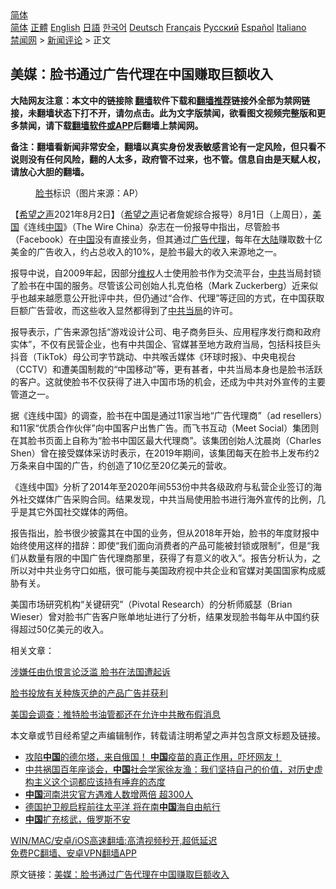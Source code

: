  <!-- 面包屑导航 --> <div class="breadcrumb"><!-- GTranslate: https://gtranslate.io/ -->  <div class="switcher notranslate">  <div class="selected">  <a href="#" onclick="return false;"> 简体</a>  </div>  <div class="option">  <a href="https://www.bannedbook.org" onclick="doGTranslate('zh-CN|zh-CN');jQuery('div.switcher div.selected a').html(jQuery(this).html());return false;" title="简体中文" class="nturl selected"> 简体</a>  <a href="https://www.bannedbook.org/zh-tw/" onclick="doGTranslate('zh-CN|zh-TW');jQuery('div.switcher div.selected a').html(jQuery(this).html());return false;" title="繁體中文" class="nturl"> 正體</a>  <a href="https://www.bannedbook.org/en/" onclick="doGTranslate('zh-CN|en');jQuery('div.switcher div.selected a').html(jQuery(this).html());return false;" title="English" class="nturl"> English</a>  <a href="https://www.bannedbook.org/ja/" onclick="doGTranslate('zh-CN|ja');jQuery('div.switcher div.selected a').html(jQuery(this).html());return false;" title="日本語" class="nturl"> 日語</a>  <a href="https://www.bannedbook.org/ko/" onclick="doGTranslate('zh-CN|ko');jQuery('div.switcher div.selected a').html(jQuery(this).html());return false;" title="한국어" class="nturl"> 한국어</a>  <a href="https://www.bannedbook.org/de/" onclick="doGTranslate('zh-CN|de');jQuery('div.switcher div.selected a').html(jQuery(this).html());return false;" title="Deutsch" class="nturl"> Deutsch</a>  <a href="https://www.bannedbook.org/fr/" onclick="doGTranslate('zh-CN|fr');jQuery('div.switcher div.selected a').html(jQuery(this).html());return false;" title="Français" class="nturl"> Français</a>  <a href="https://www.bannedbook.org/ru/" onclick="doGTranslate('zh-CN|ru');jQuery('div.switcher div.selected a').html(jQuery(this).html());return false;" title="Русский" class="nturl"> Русский</a>  <a href="https://www.bannedbook.org/es/" onclick="doGTranslate('zh-CN|es');jQuery('div.switcher div.selected a').html(jQuery(this).html());return false;" title="Español" class="nturl"> Español</a>  <a href="https://www.bannedbook.org/it/" onclick="doGTranslate('zh-CN|it');jQuery('div.switcher div.selected a').html(jQuery(this).html());return false;" title="Italiano" class="nturl"> Italiano</a>  </div>  </div>      <div class='breadcrumb-sub'><!-- Breadcrumb NavXT 6.3.0 --> <a href="https://www.bannedbook.org/" class="home">禁闻网</a> &gt; <a href="https://www.bannedbook.org/bnews/comments/" class="category">新闻评论</a> &gt; 正文</div></div><h2>美媒：脸书通过广告代理在中国赚取巨额收入</h2> <p class="notice"><b>大陆网友注意：本文中的链接除 <a href="https://github.com/bannedbook/fanqiang" >翻墙</a>软件下载和<a href="https://github.com/killgcd/justmysocks/blob/master/README.md">翻墙推荐</a>链接外全部为禁网链接，未翻墙状态下打不开，请勿点击。此为文字版禁闻，欲看图文视频完整版和更多禁闻，请下载<a href="https://github.com/bannedbook/fanqiang">翻墙软件或APP</a>后翻墙上禁闻网。</p><p>备注：翻墙看新闻非常安全，翻墙以真实身份发表敏感言论有一定风险，但只看不说则没有任何风险，翻的人太多，政府管不过来，也不管。信息自由是天赋人权，请放心大胆的翻墙。</b></p>  <div class="entry"> <figure><figcaption><a href="https://www.bannedbook.org/bnews/tag/%e8%84%b8%e4%b9%a6/" class="st_tag internal_tag" rel="tag" title="标签 脸书 下的日志">脸书</a>标识（图片来源：AP）</figcaption></figure> <p>【<span class='wp_keywordlink_affiliate'><a href="https://www.soundofhope.org" title="希望之声" target="_blank">希望之声</a></span>2021年8月2日】（<a href="https://www.bannedbook.org/bnews/tag/%e5%b8%8c%e6%9c%9b%e4%b9%8b%e5%a3%b0/" class="st_tag internal_tag" rel="tag" title="标签 希望之声 下的日志">希望之声</a>记者詹妮综合报导）8月1日（上周日），<a href="https://www.bannedbook.org/bnews/tag/%e7%be%8e%e5%9b%bd/" class="st_tag internal_tag" rel="tag" title="标签 美国 下的日志">美国</a>《连线<span class='wp_keywordlink_affiliate'><a href="https://www.bannedbook.org/" title="中国" target="_blank">中国</a></span>》（The Wire China）杂志在一份报导中指出，尽管脸书（Facebook）在<a href="https://www.bannedbook.org/bnews/tag/%E4%B8%AD%E5%9B%BD/" class="st_tag internal_tag" rel="tag" title="标签 中国 下的日志">中国</a>没有直接业务，但其通过<a href="https://www.bannedbook.org/bnews/tag/%e5%b9%bf%e5%91%8a/" class="st_tag internal_tag" rel="tag" title="标签 广告 下的日志">广告</a><a href="https://www.bannedbook.org/bnews/tag/%E4%BB%A3%E7%90%86/" class="st_tag internal_tag" rel="tag" title="标签 代理 下的日志">代理</a>，每年在<span class='wp_keywordlink_affiliate'><a href="https://www.bannedbook.org/" title="大陆" target="_blank">大陆</a></span>赚取数十亿美金的广告收入，约占总收入的10%，是脸书最大的收入来源地之一。</p> <p>报导中说，自2009年起，因部分<span class='wp_keywordlink_affiliate'><a href="https://www.bannedbook.org/bnews/weiquan/" title="维权" target="_blank">维权</a></span>人士使用脸书作为交流平台，<a href="https://www.bannedbook.org/bnews/tag/%e4%b8%ad%e5%85%b1/" class="st_tag internal_tag" rel="tag" title="标签 中共 下的日志">中共</a>当局封锁了脸书在中国的服务。尽管该公司创始人扎克伯格（Mark Zuckerberg）近来似乎也越来越愿意公开批评中共，但仍通过“合作、代理”等迂回的方式，在中国获取巨额广告营收，而这些收入显然都得到了<a href="https://www.bannedbook.org/bnews/tag/%E4%B8%AD%E5%85%B1%E5%BD%93%E5%B1%80/" class="st_tag internal_tag" rel="tag" title="标签 中共当局 下的日志">中共当局</a>的许可。</p> <p>报导表示，广告来源包括“游戏设计公司、电子商务巨头、应用程序发行商和政府实体”，不仅有民营企业，也有中共国企、官媒甚至地方政府当局，包括科技巨头抖音（TikTok）母公司字节跳动、中共喉舌媒体《环球时报》、中央电视台（CCTV）和遭美国制裁的“中国移动”等，更有甚者，中共当局本身也是脸书活跃的客户。这就使脸书不仅获得了进入中国市场的机会，还成为中共对外宣传的主要管道之一。</p>  <p>据《连线中国》的调查，脸书在中国是通过11家当地“广告代理商”（ad resellers）和11家“优质合作伙伴”向中国客户出售广告。而飞书互动（Meet Social）集团则在其脸书页面上自称为“脸书中国区最大代理商”。该集团创始人沈晨岗（Charles Shen）曾在接受媒体采访时表示，在2019年期间，该集团每天在脸书上发布约2万条来自中国的广告，约创造了10亿至20亿美元的营收。</p> <p>《连线中国》分析了2014年至2020年间553份中共各级政府与私营企业签订的海外社交媒体广告采购合同。结果发现，中共当局使用脸书进行海外宣传的比例，几乎是其它外国社交媒体的两倍。</p> <p>报告指出，脸书很少披露其在中国的业务，但从2018年开始，脸书的年度财报中始终使用这样的措辞：即使“我们面向消费者的产品可能被封锁或限制”，但是“我们从数量有限的中国广告代理商那里，获得了有意义的收入”。报告分析认为，之所以对中共业务守口如瓶，很可能与美国政府视中共企业和官媒对美国国家构成威胁有关。</p>  <p>美国市场研究机构“关键研究”（Pivotal Research）的分析师威瑟（Brian Wieser）曾对脸书广告客户账单地址进行了分析，结果发现脸书每年从中国约获得超过50亿美元的收入。</p> <p>相关文章：</p> <p><a href="https://www.soundofhope.org/post/487550">涉嫌任由仇恨言论泛滥 脸书在法国遭起诉</a></p>  <p><a href="https://www.soundofhope.org/post/486992">脸书投放有关种族灭绝的产品广告并获利</a></p> <p><a href="https://www.soundofhope.org/post/392245">美国会调查：推特脸书油管都还在允许中共散布假消息</a></p> <p>本文章或节目经希望之声编辑制作，转载请注明希望之声并包含原文标题及链接。 </p>  <ul class='op-related-articles' title='相关阅读'> <li><a href='https://www.bannedbook.org/bnews/bannedvideo/20210803/1599053.html' target='_blank'>攻陷<b>中国</b>的德尔塔，来自俄国！        <b>中国</b>疫苗的真正作用，吓坏网友！</a></li> <li><a href='https://www.bannedbook.org/bnews/bannedvideo/20210803/1599038.html' target='_blank'>中共祸国百年座谈会，<b>中国</b>社会学家徐友渔：我们坚持自己的价值，对历史虚构主义这个词都应该持有唾弃的态度</a></li> <li><a href='https://www.bannedbook.org/bnews/headline/20210803/1599037.html' target='_blank'><b>中国</b>河南洪灾官方遇难人数增两倍 超300人</a></li> <li><a href='https://www.bannedbook.org/bnews/headline/20210803/1599031.html' target='_blank'>德国护卫舰启程前往太平洋 将在南<b>中国</b>海自由航行</a></li> <li><a href='https://www.bannedbook.org/bnews/headline/20210803/1599026.html' target='_blank'><b>中国</b>扩充核武，俄罗斯不安</a></li> </ul> <p class="texttj"> <a href="https://github.com/bannedbook/fanqiang/wiki/V2ray%E6%9C%BA%E5%9C%BA" target="_blank">WIN/MAC/安卓/iOS高速翻墙:高清视频秒开,超低延迟</a><br/> <a href="https://github.com/bannedbook/fanqiang/wiki/%E7%A6%81%E9%97%BB%E7%BD%91%E5%AE%89%E5%8D%93%E7%BF%BB%E5%A2%99%E6%96%B0%E9%97%BBAPP" target="_blank">免费PC翻墙、安卓VPN翻墙APP</a></p><p>原文链接：<a class="src_link"  href="https://www.soundofhope.org/post/531623" target="_blank">美媒：脸书通过广告代理在中国赚取巨额收入</a></p><a name='sharetosocial'></a>  <div style="margin-bottom:5px;padding-bottom:5px;clear:both"> <div id="archive-pix-1" class="banner-ads"> <!-- AuctionX Display platform tag START --> <div id="26318x728x90x621x_ADSLOT2" clicktrack="%%CLICK_URL_ESC%%"></div> <!-- AuctionX Display platform tag END --> </div> <div id="archive-pix-2" class="banner-ads"> <!-- AuctionX Display platform tag START --> <div id="26315x300x250x621x_ADSLOT2" clicktrack="%%CLICK_URL_ESC%%"></div> <!-- AuctionX Display platform tag END --> </div> </div>  <div id="archive-pix-1" class="banner-ads"> <!-- AuctionX Display platform tag START --> <div id="26318x728x90x621x_ADSLOT3" clicktrack="%%CLICK_URL_ESC%%"></div> <!-- AuctionX Display platform tag END --> </div> </div><!--END ENTRY--> 